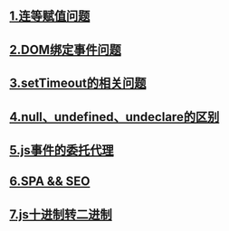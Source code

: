 ## [1.连等赋值问题](https://github.com/lizhengcdst/Qustions/issues/2 "连等赋值问题")

## [2.DOM绑定事件问题](https://github.com/lizhengcdst/Qustions/issues/5 "DOM绑定事件问题")

## [3.setTimeout的相关问题](https://github.com/lizhengcdst/Qustions/issues/6 "setTimeout的相关问题")

## [4.null、undefined、undeclare的区别](https://github.com/lizhengcdst/Qustions/issues/7 "null、undefined、undeclare的区别")

## [5.js事件的委托代理](https://github.com/lizhengcdst/Qustions/issues/8 "js事件的委托代理")

## [6.SPA && SEO](https://github.com/lizhengcdst/Qustions/issues/9 "SPA && SEO")

## [7.js十进制转二进制](https://github.com/lizhengcdst/Qustions/issues/9 "js十进制转二进制")

